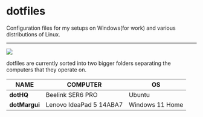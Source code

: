 # dotfiles
Configuration files for my setups on Windows(for work) and various distributions of Linux.

---

<img src="https://img.shields.io/liberapay/goal/dotMavriQ.svg?logo=liberapay">

dotfiles are currently sorted into two bigger folders separating the computers that they operate on.

| NAME      | COMPUTER                   | OS                 |
|-----------|----------------------------|--------------------|
| **dotHQ**     | Beelink SER6 PRO           | Ubuntu             |
| **dotMargui** | Lenovo IdeaPad 5 14ABA7    | Windows 11 Home    |



